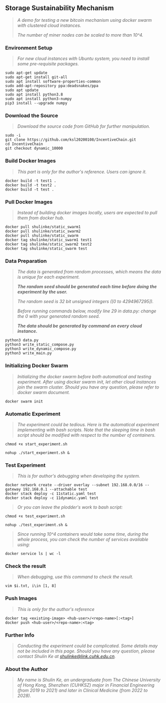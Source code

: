 ## Storage Sustainability Mechanism

> *A demo for testing a new bitcoin mechanism using docker swarm with clustered cloud instances.*
> 
> *The number of miner nodes can be scaled to more than 10^4.*

### Environment Setup

> *For new cloud instances with Ubuntu system, you need to install some pre-requisite packages.*

```
sudo apt-get update
sudo apt-get install git-all
sudo apt install software-properties-common
sudo add-apt-repository ppa:deadsnakes/ppa
sudo apt update
sudo apt install python3.8
sudo apt install python3-numpy
pip3 install --upgrade numpy

```

### Download the Source

> *Download the source code from GitHub for further manipulation.*

```
sudo -i
git clone https://github.com/ksl20200108/IncentiveChain.git
cd IncentiveChain
git checkout dynamic_10000

```

### Build Docker Images

> *This part is only for the author's reference. Users can ignore it.*

```
docker build -t test1 .
docker build -t test2 .
docker build -t test .

```

### Pull Docker Images

> *Instead of building docker images locally, users are expected to pull them from docker hub.*

```
docker pull shulinke/static_swarm1
docker pull shulinke/static_swarm2
docker pull shulinke/static_swarm
docker tag shulinke/static_swarm1 test1
docker tag shulinke/static_swarm2 test2
docker tag shulinke/static_swarm test

```

### Data Preparation

> *The data is generated from random processes, which means the data is unique for each experiment.*
> 
> ***The random seed should be generated each time before doing the experiment by the user.***
> 
> *The random seed is 32 bit unsigned integers ([0 to 4294967295]).*
> 
> *Before running commands below, modify line 29 in data.py: change the 0 with your generated random seed.*
> 
> ***The data should be generated by command on every cloud instance.***

```
python3 data.py
python3 write_static_compose.py
python3 write_dynamic_compose.py
python3 write_main.py

```

### Initializing Docker Swarm

> *Initializing the docker swarm before both automatical and testing experiment. After using docker swarm init, let other cloud instances join the swarm cluster. Should you have any question, please refer to docker swarm document.*

```
docker swarm init

```

### Automatic Experiment

> *The experiment could be tedious. Here is the automatical experiment implementing with bash scripts. Note that the sleeping time in bash script should be modified with respect to the number of containers.*

```
chmod +x start_experiment.sh

```
```
nohup ./start_experiment.sh &

```

### Test Experiment

> *This is for author's debugging when developing the system.*

```
docker network create --driver overlay --subnet 192.168.0.0/16 --gateway 192.168.0.1 --attachable test
docker stack deploy -c 11static.yaml test
docker stack deploy -c 11dynamic.yaml test

```

> *Or you can leave the plodder's work to bash script:*

```
chmod +x test_experiment.sh

```
```
nohup ./test_experiment.sh &

```

> *Since running 10^4 containers would take some time, during the whole process, you can check the number of services available using:*

```
docker service ls | wc -l

```

### Check the result

> *When debugging, use this command to check the result.*

```
vim $i.txt, i\in [1, 8]

```

### Push Images

> *This is only for the author's reference*

```
docker tag <existing-image> <hub-user>/<repo-name>[:<tag>]
docker push <hub-user>/<repo-name>:<tag>

```

### Further Info

> *Conducting the experiment could be complicated. Some details may not be included in this page. Should you have any question, please contact Shulin Ke at <shulinke@link.cuhk.edu.cn>.*

### About the Author

> *My name is Shulin Ke, an undergraduate from The Chinese University of Hong Kong, Shenzhen (CUHKSZ) major in Financial Engineering (from 2019 to 2021) and later in Clinical Medicine (from 2022 to 2028).*

